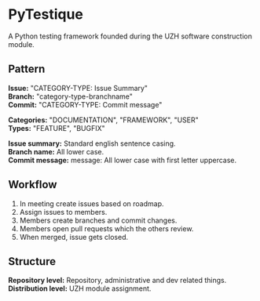 # PyTestique
A Python testing framework founded during the UZH software construction module.

## Pattern
**Issue:** "CATEGORY-TYPE: Issue Summary" <br>
**Branch:** "category-type-branchname" <br>
**Commit:** "CATEGORY-TYPE: Commit message" <br>

**Categories:** "DOCUMENTATION", "FRAMEWORK", "USER" <br>
**Types:** "FEATURE", "BUGFIX" <br>

**Issue summary:** Standard english sentence casing. <br>
**Branch name:** All lower case. <br>
**Commit message:** message: All lower case with first letter uppercase. <br>

## Workflow
1. In meeting create issues based on roadmap.
2. Assign issues to members.
3. Members create branches and commit changes.
4. Members open pull requests which the others review.
5. When merged, issue gets closed.

## Structure
**Repository level:** Repository, administrative and dev related things. <br>
**Distribution level:** UZH module assignment. <br>
